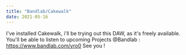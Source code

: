 ```yaml
---
title: "Bandlab/Cakewalk"
date: 2021-05-16
---
```


I've installed Cakewalk, i'll be trying out this DAW, as it's freely available.
You'll be able to listen to upcoming Projects @Bandlab : https://www.bandlab.com/yro0
See you !

